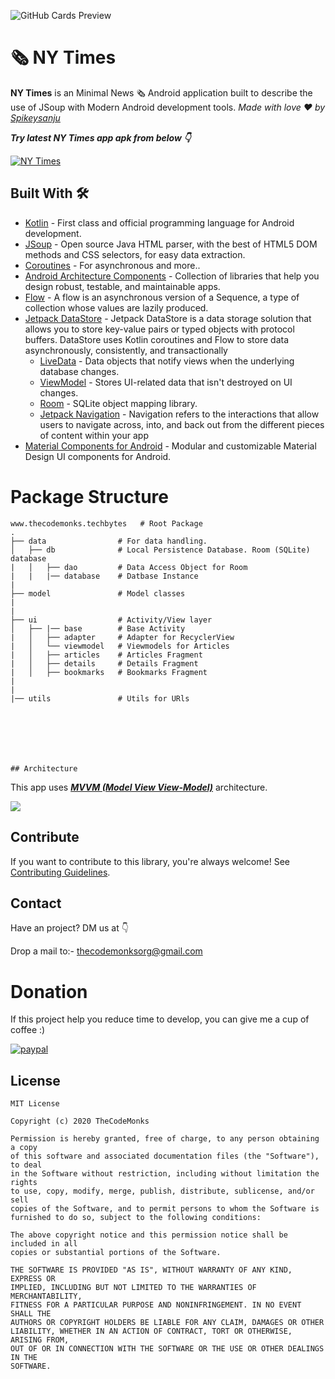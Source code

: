 

![GitHub Cards Preview](https://github.com/TheCodeMonks/TechBytes/blob/master/screenshots/nytimes_card.jpg?raw=true)

# 🗞 NY Times
**NY Times** is an Minimal News 🗞 Android application built to describe the use of JSoup with Modern Android development tools.  *Made with love ❤️ by [Spikeysanju](https://github.com/Spikeysanju)*

***Try latest NY Times app apk from below 👇***

[![NY Times](https://img.shields.io/badge/NYTimes🌈-APK-black.svg?style=for-the-badge&logo=android)](https://github.com/TheCodeMonks/NYTimes-App/releases/download/v1.4.3/nytimes.apk)


## Built With 🛠
- [Kotlin](https://kotlinlang.org/) - First class and official programming language for Android development.
- [JSoup](https://jsoup.org/) - Open source Java HTML parser, with the best of HTML5 DOM methods and CSS selectors, for easy data extraction.
- [Coroutines](https://kotlinlang.org/docs/reference/coroutines-overview.html) - For asynchronous and more..
- [Android Architecture Components](https://developer.android.com/topic/libraries/architecture) - Collection of libraries that help you design robust, testable, and maintainable apps.
- [Flow](https://kotlinlang.org/docs/reference/coroutines/flow.html) - A flow is an asynchronous version of a Sequence, a type of collection whose values are lazily produced.
- [Jetpack DataStore](https://developer.android.com/topic/libraries/architecture/datastore) - Jetpack DataStore is a data storage solution that allows you to store key-value pairs or typed objects with protocol buffers. DataStore uses Kotlin coroutines and Flow to store data asynchronously, consistently, and transactionally
  - [LiveData](https://developer.android.com/topic/libraries/architecture/livedata) - Data objects that notify views when the underlying database changes.
  - [ViewModel](https://developer.android.com/topic/libraries/architecture/viewmodel) - Stores UI-related data that isn't destroyed on UI changes. 
  - [Room](https://developer.android.com/topic/libraries/architecture/room) - SQLite object mapping library.
  - [Jetpack Navigation](https://developer.android.com/guide/navigation) - Navigation refers to the interactions that allow users to navigate across, into, and back out from the different pieces of content within your app
- [Material Components for Android](https://github.com/material-components/material-components-android) - Modular and customizable Material Design UI components for Android.


# Package Structure
    
    www.thecodemonks.techbytes   # Root Package
    .
    ├── data                # For data handling.
    │   ├── db              # Local Persistence Database. Room (SQLite) database
    |   │   ├── dao         # Data Access Object for Room   
    |   |   |── database    # Datbase Instance
    |
    ├── model               # Model classes
    |
    |
    ├── ui                  # Activity/View layer
    │   ├── |── base        # Base Activity
    |   │   ├── adapter     # Adapter for RecyclerView
    |   │   └── viewmodel   # Viewmodels for Articles   
    |   │   ├── articles    # Articles Fragment
    |   │   ├── details     # Details Fragment
    |   │   ├── bookmarks   # Bookmarks Fragment
    |
    |
    |── utils               # Utils for URls




        
    
    
    ## Architecture
    
This app uses [***MVVM (Model View View-Model)***](https://developer.android.com/jetpack/docs/guide#recommended-app-arch) architecture.

![](https://github.com/TheCodeMonks/Notes-App/blob/master/screenshots/ANDROID%20ROOM%20DB%20DIAGRAM.jpg)


## Contribute
If you want to contribute to this library, you're always welcome!
See [Contributing Guidelines](https://github.com/TheCodeMonks/Notzz-App/blob/master/CONTRIBUTION.md). 

## Contact
Have an project? DM us at 👇

Drop a mail to:- thecodemonksorg@gmail.com

# Donation
If this project help you reduce time to develop, you can give me a cup of coffee :) 

[![paypal](https://www.paypalobjects.com/en_US/i/btn/btn_donateCC_LG.gif)](https://www.paypal.com/paypalme2/spikeysanju)


## License
```
MIT License

Copyright (c) 2020 TheCodeMonks

Permission is hereby granted, free of charge, to any person obtaining a copy
of this software and associated documentation files (the "Software"), to deal
in the Software without restriction, including without limitation the rights
to use, copy, modify, merge, publish, distribute, sublicense, and/or sell
copies of the Software, and to permit persons to whom the Software is
furnished to do so, subject to the following conditions:

The above copyright notice and this permission notice shall be included in all
copies or substantial portions of the Software.

THE SOFTWARE IS PROVIDED "AS IS", WITHOUT WARRANTY OF ANY KIND, EXPRESS OR
IMPLIED, INCLUDING BUT NOT LIMITED TO THE WARRANTIES OF MERCHANTABILITY,
FITNESS FOR A PARTICULAR PURPOSE AND NONINFRINGEMENT. IN NO EVENT SHALL THE
AUTHORS OR COPYRIGHT HOLDERS BE LIABLE FOR ANY CLAIM, DAMAGES OR OTHER
LIABILITY, WHETHER IN AN ACTION OF CONTRACT, TORT OR OTHERWISE, ARISING FROM,
OUT OF OR IN CONNECTION WITH THE SOFTWARE OR THE USE OR OTHER DEALINGS IN THE
SOFTWARE.
```
